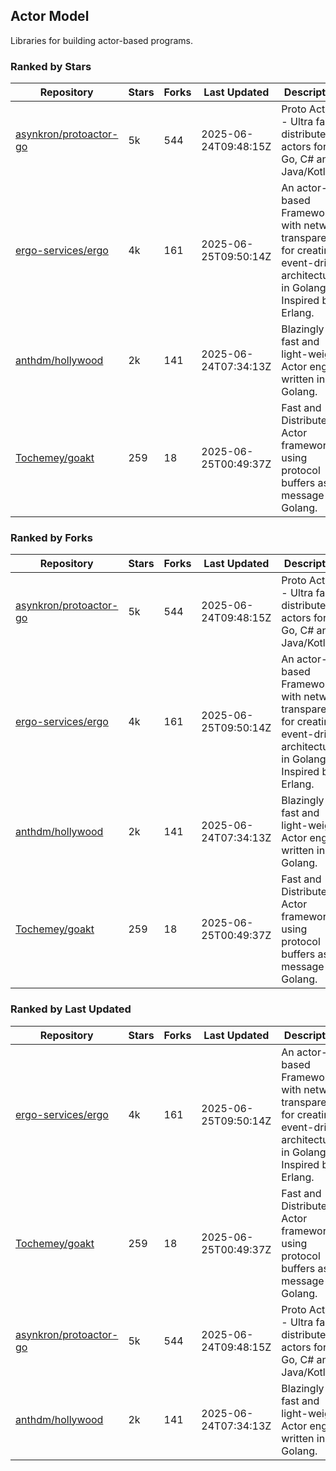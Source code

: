 ## Actor Model

Libraries for building actor-based programs.

### Ranked by Stars

| Repository | Stars | Forks | Last Updated | Description | 
|------------|-------|-------|--------------|-------------|
| [asynkron/protoactor-go](https://github.com/asynkron/protoactor-go) | 5k | 544 | 2025-06-24T09:48:15Z |  Proto Actor - Ultra fast distributed actors for Go, C# and Java/Kotlin. |
| [ergo-services/ergo](https://github.com/ergo-services/ergo) | 4k | 161 | 2025-06-25T09:50:14Z |  An actor-based Framework with network transparency for creating event-driven architecture in Golang. Inspired by Erlang. |
| [anthdm/hollywood](https://github.com/anthdm/hollywood) | 2k | 141 | 2025-06-24T07:34:13Z |  Blazingly fast and light-weight Actor engine written in Golang. |
| [Tochemey/goakt](https://github.com/Tochemey/goakt) | 259 | 18 | 2025-06-25T00:49:37Z |  Fast and Distributed Actor framework using protocol buffers as message for Golang. |

### Ranked by Forks

| Repository | Stars | Forks | Last Updated | Description | 
|------------|-------|-------|--------------|-------------|
| [asynkron/protoactor-go](https://github.com/asynkron/protoactor-go) | 5k | 544 | 2025-06-24T09:48:15Z |  Proto Actor - Ultra fast distributed actors for Go, C# and Java/Kotlin. |
| [ergo-services/ergo](https://github.com/ergo-services/ergo) | 4k | 161 | 2025-06-25T09:50:14Z |  An actor-based Framework with network transparency for creating event-driven architecture in Golang. Inspired by Erlang. |
| [anthdm/hollywood](https://github.com/anthdm/hollywood) | 2k | 141 | 2025-06-24T07:34:13Z |  Blazingly fast and light-weight Actor engine written in Golang. |
| [Tochemey/goakt](https://github.com/Tochemey/goakt) | 259 | 18 | 2025-06-25T00:49:37Z |  Fast and Distributed Actor framework using protocol buffers as message for Golang. |

### Ranked by Last Updated

| Repository | Stars | Forks | Last Updated | Description | 
|------------|-------|-------|--------------|-------------|
| [ergo-services/ergo](https://github.com/ergo-services/ergo) | 4k | 161 | 2025-06-25T09:50:14Z |  An actor-based Framework with network transparency for creating event-driven architecture in Golang. Inspired by Erlang. |
| [Tochemey/goakt](https://github.com/Tochemey/goakt) | 259 | 18 | 2025-06-25T00:49:37Z |  Fast and Distributed Actor framework using protocol buffers as message for Golang. |
| [asynkron/protoactor-go](https://github.com/asynkron/protoactor-go) | 5k | 544 | 2025-06-24T09:48:15Z |  Proto Actor - Ultra fast distributed actors for Go, C# and Java/Kotlin. |
| [anthdm/hollywood](https://github.com/anthdm/hollywood) | 2k | 141 | 2025-06-24T07:34:13Z |  Blazingly fast and light-weight Actor engine written in Golang. |

